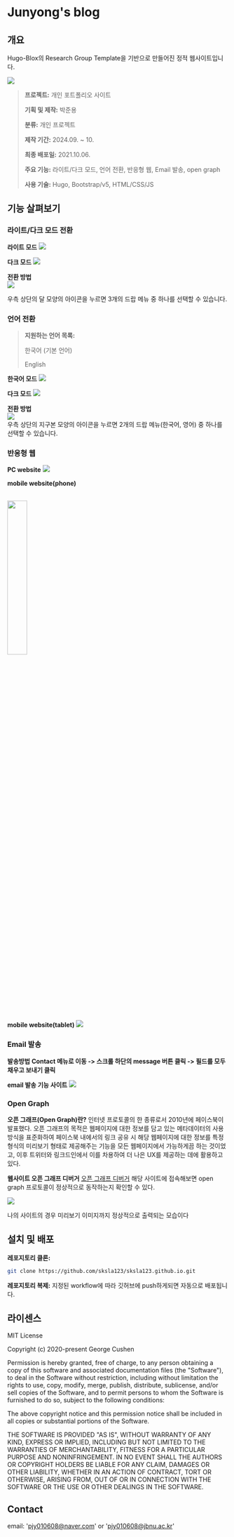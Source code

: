 # Junyong's blog

## 개요
Hugo-Blox의 Research Group Template을 기반으로 만들어진 정적 웹사이트입니다.

![](https://github.com/sksla123/sksla123.github.io/blob/main/images/light.png)

> **프로젝트:** 개인 포트폴리오 사이트
>
> **기획 및 제작:** 박준용
>
> **분류:** 개인 프로젝트
>
> **제작 기간:** 2024.09. ~ 10.
>
> **최종 배포일:** 2021.10.06.
>
> **주요 기능:** 라이트/다크 모드, 언어 전환, 반응형 웹, Email 발송, open graph
>
> **사용 기술:** Hugo, Bootstrap/v5, HTML/CSS/JS

## 기능 살펴보기

### 라이트/다크 모드 전환

**라이트 모드**
![](https://github.com/sksla123/sksla123.github.io/blob/main/images/light.png)



**다크 모드**
![](https://github.com/sksla123/sksla123.github.io/blob/main/images/dark.png)



**전환 방법**
<br>
![](https://github.com/sksla123/sksla123.github.io/blob/main/images/day_night_conv.png)
<br>

우측 상단의 달 모양의 아이콘을 누르면 3개의 드랍 메뉴 중 하나를 선택할 수 있습니다.

### 언어 전환

> **지원하는 언어 목록:**
>
> 한국어 (기본 언어)
>
> English



**한국어 모드**
![](https://github.com/sksla123/sksla123.github.io/blob/main/images/light.png)



**다크 모드**
![](https://github.com/sksla123/sksla123.github.io/blob/main/images/eng.png)



**전환 방법**
<br>
![](https://github.com/sksla123/sksla123.github.io/blob/main/images/lang_conv.png)
<br>
우측 상단의 지구본 모양의 아이콘을 누르면 2개의 드랍 메뉴(한국어, 영어) 중 하나를 선택할 수 있습니다.

### 반응형 웹

**PC website**
![](https://github.com/sksla123/sksla123.github.io/blob/main/images/light.png)



**mobile website(phone)**
<!-- ![](https://github.com/sksla123/sksla123.github.io/blob/main/images/mobile.jpg) -->
<br>
<img src = "https://github.com/sksla123/sksla123.github.io/blob/main/images/mobile.jpg" width="30%" height="30%">


**mobile website(tablet)**
![](https://github.com/sksla123/sksla123.github.io/blob/main/images/tablet.png)



### Email 발송
**발송방법**
**Contact 메뉴로 이동 -> 스크롤 하단의 message 버튼 클릭 -> 필드를 모두 채우고 보내기 클릭**

**email 발송 기능 사이트**
![](https://github.com/sksla123/sksla123.github.io/blob/main/images/email.png)



### Open Graph
**오픈 그래프(Open Graph)란?**
인터넷 프로토콜의 한 종류로서 2010년에 페이스북이 발표했다.
오픈 그래프의 목적은 웹페이지에 대한 정보를 담고 있는 메타데이터의 사용방식을 표준화하여
페이스북 내에서의 링크 공유 시 해당 웹페이지에 대한 정보를 특정 형식의 미리보기 형태로 제공해주는 기능을 모든 웹페이지에서 가능하게끔 하는 것이었고, 이후 트위터와 링크드인에서 이를 차용하여 더 나은 UX를 제공하는 데에 활용하고 있다.



**웹사이트 오픈 그래프 디버거**
[오픈 그래프 디버거](https://developers.facebook.com/tools/debug/?q=https%3A%2F%2Fsksla123.github.io%2F)
해당 사이트에 접속해보면 open graph 프로토콜이 정상적으로 동작하는지 확인할 수 있다.

![](https://github.com/sksla123/sksla123.github.io/blob/main/images/open_graph_debugger.png)



나의 사이트의 경우 미리보기 이미지까지 정상적으로 출력되는 모습이다


## 설치 및 배포

**레포지토리 클론:**


```bash
git clone https://github.com/sksla123/sksla123.github.io.git
```
**레포지토리 복제:**
지정된 workflow에 따라 깃허브에 push하게되면 자동으로 배포됩니다.

## 라이센스

MIT License

Copyright (c) 2020-present George Cushen

Permission is hereby granted, free of charge, to any person obtaining a copy of this software and associated documentation files (the "Software"), to deal in the Software without restriction, including without limitation the rights to use, copy, modify, merge, publish, distribute, sublicense, and/or sell copies of the Software, and to permit persons to whom the Software is furnished to do so, subject to the following conditions:

The above copyright notice and this permission notice shall be included in all copies or substantial portions of the Software.

THE SOFTWARE IS PROVIDED "AS IS", WITHOUT WARRANTY OF ANY KIND, EXPRESS OR IMPLIED, INCLUDING BUT NOT LIMITED TO THE WARRANTIES OF MERCHANTABILITY, FITNESS FOR A PARTICULAR PURPOSE AND NONINFRINGEMENT. IN NO EVENT SHALL THE AUTHORS OR COPYRIGHT HOLDERS BE LIABLE FOR ANY CLAIM, DAMAGES OR OTHER LIABILITY, WHETHER IN AN ACTION OF CONTRACT, TORT OR OTHERWISE, ARISING FROM, OUT OF OR IN CONNECTION WITH THE SOFTWARE OR THE USE OR OTHER DEALINGS IN THE SOFTWARE.



## Contact
email: 'pjy010608@naver.com' or 'pjy010608@jbnu.ac.kr'
